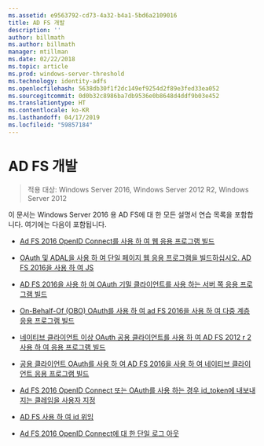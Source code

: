 ```yaml
---
ms.assetid: e9563792-cd73-4a32-b4a1-5bd6a2109016
title: AD FS 개발
description: ''
author: billmath
ms.author: billmath
manager: mtillman
ms.date: 02/22/2018
ms.topic: article
ms.prod: windows-server-threshold
ms.technology: identity-adfs
ms.openlocfilehash: 5638db30f1f2dc149ef9254d2f89e3fed33ea052
ms.sourcegitcommit: 0d0b32c8986ba7db9536e0b8648d4ddf9b03e452
ms.translationtype: HT
ms.contentlocale: ko-KR
ms.lasthandoff: 04/17/2019
ms.locfileid: "59857184"
---
```

# <a name="ad-fs-development"></a>AD FS 개발

>적용 대상: Windows Server 2016, Windows Server 2012 R2, Windows Server 2012

이 문서는 Windows Server 2016 용 AD FS에 대 한 모든 설명서 연습 목록을 포함합니다. 여기에는 다음이 포함됩니다.  
  
 
  
* [Ad FS 2016 OpenID Connect를 사용 하 여 웹 응용 프로그램 빌드](../ad-fs/development/Enabling-OpenId-Connect-with-AD-FS.md)  

- [OAuth 및 ADAL을 사용 하 여 단일 페이지 웹 응용 프로그램을 빌드하십시오. AD FS 2016을 사용 하 여 JS](../ad-fs/development/Single-Page-Application-with-AD-FS.md)
  
* [AD FS 2016을 사용 하 여 OAuth 기밀 클라이언트를 사용 하는 서버 쪽 응용 프로그램 빌드](../ad-fs/development/Enabling-Oauth-Confidential-Clients-with-AD-FS-2016.md)

* [On-Behalf-Of (OBO) OAuth를 사용 하 여 ad FS 2016을 사용 하 여 다중 계층 응용 프로그램 빌드](../ad-fs/development/AD-FS-On-behalf-of-Authentication-in-Windows-Server-2016.md) 

* [네이티브 클라이언트 이상 OAuth 공용 클라이언트를 사용 하 여 AD FS 2012 r 2 사용 하 여 응용 프로그램 빌드](https://msdn.microsoft.com/library/dn633593.aspx)

- [공용 클라이언트 OAuth를 사용 하 여 AD FS 2016을 사용 하 여 네이티브 클라이언트 응용 프로그램 빌드](../ad-fs/development/native-client-with-ad-fs.md)

- [Ad FS 2016 OpenID Connect 또는 OAuth를 사용 하는 경우 id_token에 내보내지는 클레임을 사용자 지정](../ad-fs/development/Customize-Id-Token-AD-FS-2016.md)

- [AD FS 사용 하 여 id 위임](../ad-fs/development/ad-fs-identity-delegation.md)

- [Ad FS 2016 OpenID Connect에 대 한 단일 로그 아웃](../ad-fs/development/ad-fs-logout-openid-connect.md)






